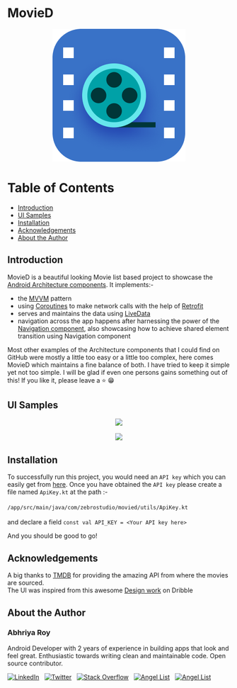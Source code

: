 # MovieD

<p align="center">
 <img src="resources/ic_movied.png" alt="MovieD" width=300 height=300>
 </a>
</p>

# Table of Contents

- [Introduction](#introduction) <br>
- [UI Samples](#ui-samples) <br>
- [Installation](#installation) <br>
- [Acknowledgements](#acknowledgements) <br>
- [About the Author](#about-the-author)<br>

## Introduction

MovieD is a beautiful looking Movie list based project to showcase the [Android Architecture components](https://developer.android.com/topic/libraries/architecture).
It implements:-
- the [MVVM](https://medium.com/upday-devs/android-architecture-patterns-part-3-model-view-viewmodel-e7eeee76b73b) pattern
- using [Coroutines](https://kotlinlang.org/docs/reference/coroutines-overview.html) to make network calls with the help of [Retrofit](https://square.github.io/retrofit/)
- serves and maintains the data using [LiveData](https://developer.android.com/reference/android/arch/lifecycle/LiveData)
- navigation across the app happens after harnessing the power of the [Navigation component](https://developer.android.com/guide/navigation), also showcasing how to achieve shared element transition using Navigation component

Most other examples of the Architecture components that I could find on GitHub were mostly a little too easy or a little too complex, here comes MovieD which maintains a fine balance of both. I have tried to keep it simple yet not too simple. I will be glad if even one persons gains something out of this! If you like it, please leave a ⭐ 😁

## UI Samples

<p align="center">
  <img height="400" src="resources/landscape.gif">
</p>


<p align="center">
  <img height="600" src="resources/portrait.gif">
</p>

## Installation
To successfully run this project, you would need an `API key` which you can easily get from [here](https://www.themoviedb.org/login). Once you have obtained the `API key` please create a file named `ApiKey.kt` at the path :-
     <br> <br> `/app/src/main/java/com/zebrostudio/movied/utils/ApiKey.kt`<br><br>
and declare a field `const val API_KEY = <Your API key here>`

And you should be good to go!
              
## Acknowledgements
A big thanks to [TMDB](https://www.themoviedb.org/?language=en-US) for providing the amazing API from where the movies are sourced.<br>
The UI was inspired from this awesome [Design work](https://dribbble.com/shots/8257559-Movie-2-0) on Dribble


## About the Author

### Abhriya Roy

 Android Developer with 2 years of experience in building apps that look and feel great. 
 Enthusiastic towards writing clean and maintainable code.
 Open source contributor.

 <a href="https://www.linkedin.com/in/abhriya-roy/"><img src="https://i.imgur.com/toWXOAd.png" alt="LinkedIn" width=40 height=40></a>     &nbsp;
 <a href="https://twitter.com/AbhriyaR"><img src="https://i.imgur.com/ymEo5Iy.png" alt="Twitter" width=42 height=40></a> 
 &nbsp;
 <a href="https://stackoverflow.com/users/6197251/abhriya-roy"><img src="https://i.imgur.com/JakJaHP.png" alt="Stack Overflow" width=40  height=40></a> 
 &nbsp;
 <a href="https://angel.co/abhriya-roy?public_profile=1"><img src="https://i.imgur.com/TiwMDMK.png" alt="Angel List" width=40  height=40></a>
 &nbsp;
 <a href="https://play.google.com/store/apps/developer?id=Zebro+Studio"><img src="https://i.imgur.com/Rj1IsYI.png" alt="Angel List" width=40  height=40></a>

 <br>
          
  
